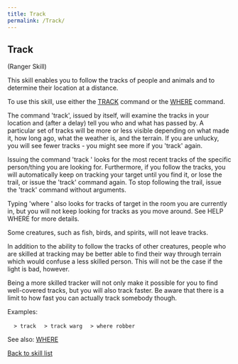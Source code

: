 ```yaml
---
title: Track
permalink: /Track/
---
```


## Track

(Ranger Skill)

This skill enables you to follow the tracks of people and animals and to
determine their location at a distance.

To use this skill, use either the [TRACK](TRACK "wikilink") command or
the [WHERE](WHERE "wikilink") command.

The command 'track', issued by itself, will examine the tracks in your
location and (after a delay) tell you who and what has passed by. A
particular set of tracks will be more or less visible depending on what
made it, how long ago, what the weather is, and the terrain. If you are
unlucky, you will see fewer tracks - you might see more if you 'track'
again.

Issuing the command 'track <target>' looks for the most recent tracks of
the specific person/thing you are looking for. Furthermore, if you
follow the tracks, you will automatically keep on tracking your target
until you find it, or lose the trail, or issue the 'track' command
again. To stop following the trail, issue the 'track' command without
arguments.

Typing 'where <target>' also looks for tracks of target in the room you
are currently in, but you will not keep looking for tracks as you move
around. See HELP WHERE for more details.

Some creatures, such as fish, birds, and spirits, will not leave tracks.

In addition to the ability to follow the tracks of other creatures,
people who are skilled at tracking may be better able to find their way
through terrain which would confuse a less skilled person. This will not
be the case if the light is bad, however.

Being a more skilled tracker will not only make it possible for you to
find well-covered tracks, but you will also track faster. Be aware that
there is a limit to how fast you can actually track somebody though.

Examples:

`  > track`
`  > track warg`
`  > where robber`

See also: [WHERE](WHERE "wikilink")

[Back to skill list](Skill "wikilink")